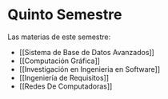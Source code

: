 # Quinto Semestre
Las materias de este semestre:
- [[Sistema de Base de Datos Avanzados]]
- [[Computación Gráfica]]
- [[Investigación en Ingenieria en Software]]
- [[Ingeniería de Requisitos]]
- [[Redes De Computadoras]]